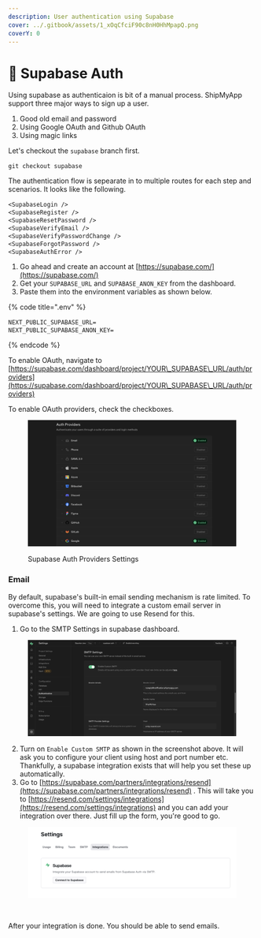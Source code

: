 ```yaml
---
description: User authentication using Supabase
cover: ../.gitbook/assets/1_xOqCfciF90c8nH0HhMpapQ.png
coverY: 0
---
```


# 🔐 Supabase Auth

Using supabase as authenticaion is bit of a manual process. ShipMyApp support three major ways to sign up a user.

1. Good old email and password
2. Using Google OAuth and Github OAuth
3. Using magic links

Let's checkout the `supabase` branch first.

```git
git checkout supabase
```

The authentication flow is sepearate in to multiple routes for each step and scenarios. It looks like the following.

```tsx
<SupabaseLogin />
<SupabaseRegister />
<SupabaseResetPassword />
<SupabaseVerifyEmail />
<SupabaseVerifyPasswordChange />
<SupabaseForgotPassword />
<SupabaseAuthError />
```

1. Go ahead and create an account at [https://supabase.com/](https://supabase.com/)
2. Get your `SUPABASE_URL` and `SUPABASE_ANON_KEY` from the dashboard.
3. Paste them into the environment variables as shown below.

{% code title=".env" %}
```
NEXT_PUBLIC_SUPABASE_URL=
NEXT_PUBLIC_SUPABASE_ANON_KEY=
```
{% endcode %}

To enable OAuth, navigate to [https://supabase.com/dashboard/project/YOUR\_SUPABASE\_URL/auth/providers](https://supabase.com/dashboard/project/YOUR\_SUPABASE\_URL/auth/providers)

To enable OAuth providers, check the checkboxes.

<figure><img src="../.gitbook/assets/image (1).png" alt=""><figcaption><p>Supabase Auth Providers Settings</p></figcaption></figure>

### Email

By default, supabase's built-in email sending mechanism is rate limited. To overcome this, you will need to integrate a custom email server in supabase's settings. We are going to use Resend for this.

1. Go to the SMTP Settings in supabase dashboard.

<figure><img src="../.gitbook/assets/image (17).png" alt=""><figcaption></figcaption></figure>

2. Turn on `Enable Custom SMTP` as shown in the screenshot above. It will ask you to configure your client using host and port number etc. Thankfully, a supabase integration exists that will help you set these up automatically.
3. Go to [https://supabase.com/partners/integrations/resend](https://supabase.com/partners/integrations/resend) . This will take you to  [https://resend.com/settings/integrations](https://resend.com/settings/integrations) and you can add your integration over there. Just fill up the form, you're good to go.

<figure><img src="../.gitbook/assets/Untitled.png" alt=""><figcaption></figcaption></figure>

<figure><img src="../.gitbook/assets/Screenshot 2024-04-05 at 5.38.20 PM.png" alt=""><figcaption></figcaption></figure>

After your integration is done. You should be able to send emails.

